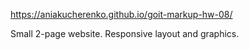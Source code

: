 https://aniakucherenko.github.io/goit-markup-hw-08/ 

Small 2-page website.
Responsive layout and graphics.
